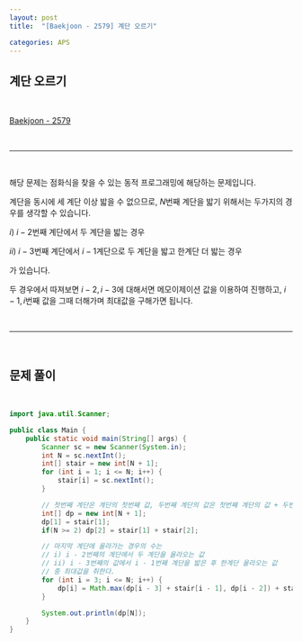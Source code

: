 ```yaml
---
layout: post
title:  "[Baekjoon - 2579] 계단 오르기"

categories: APS
---
```


## 계단 오르기

<br>

[Baekjoon - 2579](https://www.acmicpc.net/problem/2579)

<br>

***

<br>

해당 문제는 점화식을 찾을 수 있는 동적 프로그래밍에 해당하는 문제입니다.

계단을 동시에 세 계단 이상 밟을 수 없으므로, $N$번째 계단을 밟기 위해서는 두가지의 경우를 생각할 수 있습니다.

$i)$ $i-2$번째 계단에서 두 계단을 밟는 경우

$ii)$ $i-3$번째 계단에서 $i-1$계단으로 두 계단을 밟고 한계단 더 밟는 경우

가 있습니다.

두 경우에서 따져보면 $i-2, i-3$에 대해서면 메모이제이션 값을 이용하여 진행하고, $i-1, i$번째 값을 그때 더해가며 최대값을 구해가면 됩니다.

<br>

***

<br>

## 문제 풀이

<br>

```java
import java.util.Scanner;

public class Main {
    public static void main(String[] args) {
        Scanner sc = new Scanner(System.in);
        int N = sc.nextInt();
        int[] stair = new int[N + 1];
        for (int i = 1; i <= N; i++) {
            stair[i] = sc.nextInt();
        }

        // 첫번째 계단은 계단의 첫번째 값, 두번째 계단의 값은 첫번째 계단의 값 + 두번째 계단의 값이다(마지막에는 무조건 도달해야 하므로
        int[] dp = new int[N + 1];
        dp[1] = stair[1];
        if(N >= 2) dp[2] = stair[1] + stair[2];

        // 마지막 계단에 올라가는 경우의 수는
        // i) i - 2번째의 계단에서 두 계단을 올라오는 값
        // ii) i - 3번째의 값에서 i - 1번째 계단을 밟은 후 한계단 올라오는 값
        // 중 최대값을 취한다.
        for (int i = 3; i <= N; i++) {
            dp[i] = Math.max(dp[i - 3] + stair[i - 1], dp[i - 2]) + stair[i];
        }

        System.out.println(dp[N]);
    }
}
```